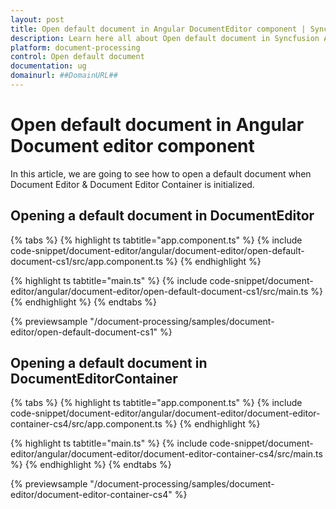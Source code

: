 ```yaml
---
layout: post
title: Open default document in Angular DocumentEditor component | Syncfusion
description: Learn here all about Open default document in Syncfusion Angular Document editor component of Syncfusion Essential JS 2 and more.
platform: document-processing
control: Open default document 
documentation: ug
domainurl: ##DomainURL##
---
```


# Open default document in Angular Document editor component

In this article, we are going to see how to open a default document when Document Editor & Document Editor Container is initialized.

## Opening a default document in DocumentEditor

{% tabs %}
{% highlight ts tabtitle="app.component.ts" %}
{% include code-snippet/document-editor/angular/document-editor/open-default-document-cs1/src/app.component.ts %}
{% endhighlight %}

{% highlight ts tabtitle="main.ts" %}
{% include code-snippet/document-editor/angular/document-editor/open-default-document-cs1/src/main.ts %}
{% endhighlight %}
{% endtabs %}
  
{% previewsample "/document-processing/samples/document-editor/open-default-document-cs1" %}

## Opening a default document in DocumentEditorContainer

{% tabs %}
{% highlight ts tabtitle="app.component.ts" %}
{% include code-snippet/document-editor/angular/document-editor/document-editor-container-cs4/src/app.component.ts %}
{% endhighlight %}

{% highlight ts tabtitle="main.ts" %}
{% include code-snippet/document-editor/angular/document-editor/document-editor-container-cs4/src/main.ts %}
{% endhighlight %}
{% endtabs %}
  
{% previewsample "/document-processing/samples/document-editor/document-editor-container-cs4" %}